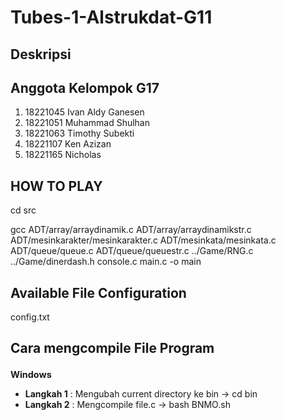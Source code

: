 # Tubes-1-Alstrukdat-G11

## Deskripsi

## Anggota Kelompok G17
1. 18221045 Ivan Aldy Ganesen 
2. 18221051 Muhammad Shulhan
3. 18221063 Timothy Subekti
4. 18221107 Ken Azizan
5. 18221165 Nicholas

## HOW TO PLAY
cd src

gcc ADT/array/arraydinamik.c ADT/array/arraydinamikstr.c ADT/mesinkarakter/mesinkarakter.c ADT/mesinkata/mesinkata.c ADT/queue/queue.c ADT/queue/queuestr.c ../Game/RNG.c ../Game/dinerdash.h console.c main.c -o main

## Available File Configuration
config.txt

## Cara mengcompile File Program
<h1 style="font-size:1.5vw"><b>Windows</b></h1>
<ul> 
    <li> <b>Langkah 1</b> : Mengubah current directory ke bin -> cd bin </li>
    <li> <b>Langkah 2</b> : Mengcompile file.c -> bash BNMO.sh </li>
</ul>
